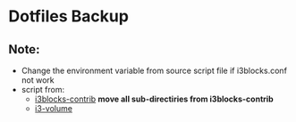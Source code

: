 # Dotfiles Backup

## Note:
- Change the environment variable from source script file if i3blocks.conf not work
- script from:
    - [i3blocks-contrib](https://github.com/vivien/i3blocks-contrib) **move all sub-directiries from i3blocks-contrib**
    - [i3-volume](https://github.com/hastinbe/i3-volume)
